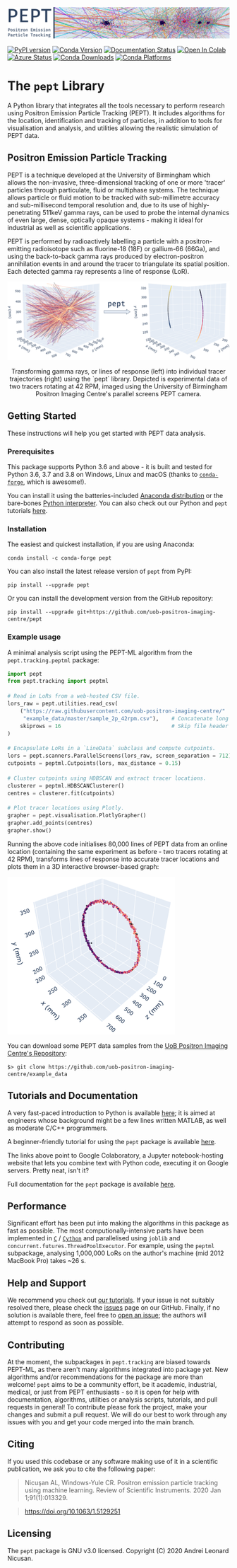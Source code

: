 ![](https://github.com/uob-positron-imaging-centre/misc-hosting/blob/master/logo.png?raw=true)

[![PyPI version](https://badge.fury.io/py/pept.svg)](https://badge.fury.io/py/pept)
[![Conda Version](https://img.shields.io/conda/vn/conda-forge/pept.svg)](https://anaconda.org/conda-forge/pept)
[![Documentation Status](https://readthedocs.org/projects/pept/badge/?version=latest)](https://pept.readthedocs.io/en/latest/?badge=latest)
[![Open In Colab](https://colab.research.google.com/assets/colab-badge.svg)](https://colab.research.google.com/drive/1G8XHP9zWMMDVu23PXzANLCOKNP_RjBEO)
[![Azure Status](https://dev.azure.com/conda-forge/feedstock-builds/_apis/build/status/pept-feedstock?branchName=master)](https://dev.azure.com/conda-forge/feedstock-builds/_build/latest?definitionId=10178&branchName=master)
[![Conda Downloads](https://img.shields.io/conda/dn/conda-forge/pept.svg)](https://anaconda.org/conda-forge/pept)
[![Conda Platforms](https://img.shields.io/conda/pn/conda-forge/pept.svg)](https://anaconda.org/conda-forge/pept)



# The `pept` Library

A Python library that integrates all the tools necessary to perform research using Positron Emission Particle Tracking (PEPT). It includes algorithms for the location, identification and tracking of particles, in addition to tools for visualisation and analysis, and utilities allowing the realistic simulation of PEPT data.


## Positron Emission Particle Tracking
PEPT is a technique developed at the University of Birmingham which allows the non-invasive, three-dimensional tracking of one or more 'tracer' particles through particulate, fluid or multiphase systems. The technique allows particle or fluid motion to be tracked with sub-millimetre accuracy and sub-millisecond temporal resolution and, due to its use of highly-penetrating 511keV gamma rays, can be used to probe the internal dynamics of even large, dense, optically opaque systems - making it ideal for industrial as well as scientific applications.

PEPT is performed by radioactively labelling a particle with a positron-emitting radioisotope such as fluorine-18 (18F) or gallium-66 (66Ga), and using the back-to-back gamma rays produced by electron-positron annihilation events in and around the tracer to triangulate its spatial position. Each detected gamma ray represents a line of response (LoR).

![Transforming LoRs into trajectories using `pept`](https://github.com/uob-positron-imaging-centre/misc-hosting/blob/master/pept_transformation.png?raw=true)
<div style = "text-align: center"> Transforming gamma rays, or lines of response (left) into individual tracer trajectories (right) using the `pept` library. Depicted is experimental data of two tracers rotating at 42 RPM, imaged using the University of Birmingham Positron Imaging Centre's parallel screens PEPT camera. </div> 


## Getting Started

These instructions will help you get started with PEPT data analysis.


### Prerequisites

This package supports Python 3.6 and above - it is built and tested for Python 3.6, 3.7 and 3.8 on Windows, Linux and macOS (thanks to [`conda-forge`](https://conda-forge.org/), which is awesome!).

You can install it using the batteries-included [Anaconda distribution](https://www.anaconda.com/products/individual) or the bare-bones [Python interpreter](https://www.python.org/downloads/). You can also check out our Python and `pept` tutorials [here](https://github.com/uob-positron-imaging-centre/tutorials).


### Installation

The easiest and quickest installation, if you are using Anaconda:

```
conda install -c conda-forge pept
```

You can also install the latest release version of `pept` from PyPI:

```
pip install --upgrade pept
```

Or you can install the development version from the GitHub repository:

```
pip install --upgrade git+https://github.com/uob-positron-imaging-centre/pept
```


### Example usage

A minimal analysis script using the PEPT-ML algorithm from the `pept.tracking.peptml` package:

```python
import pept
from pept.tracking import peptml

# Read in LoRs from a web-hosted CSV file.
lors_raw = pept.utilities.read_csv(
    ("https://raw.githubusercontent.com/uob-positron-imaging-centre/"
     "example_data/master/sample_2p_42rpm.csv"),    # Concatenate long string
    skiprows = 16                                   # Skip file header
)

# Encapsulate LoRs in a `LineData` subclass and compute cutpoints.
lors = pept.scanners.ParallelScreens(lors_raw, screen_separation = 712)
cutpoints = peptml.Cutpoints(lors, max_distance = 0.15)

# Cluster cutpoints using HDBSCAN and extract tracer locations.
clusterer = peptml.HDBSCANClusterer()
centres = clusterer.fit(cutpoints)

# Plot tracer locations using Plotly.
grapher = pept.visualisation.PlotlyGrapher()
grapher.add_points(centres)
grapher.show()
```

Running the above code initialises 80,000 lines of PEPT data from an online location (containing the same experiment as before - two tracers rotating at 42 RPM), transforms lines of response into accurate tracer locations and plots them in a 3D interactive browser-based graph:

![LoRs analysed using the PEPT-ML minimal script](https://github.com/uob-positron-imaging-centre/misc-hosting/blob/master/pept_centres.png?raw=true)

You can download some PEPT data samples from the [UoB Positron Imaging Centre's Repository](https://github.com/uob-positron-imaging-centre/example_data):

```
$> git clone https://github.com/uob-positron-imaging-centre/example_data
```


## Tutorials and Documentation

A very fast-paced introduction to Python is available [here](https://colab.research.google.com/drive/1Uq8Ppiv8jR-XSVsKZMcCUNuXW-l6n_RI?usp=sharing); it is aimed at engineers whose background might be a few lines written MATLAB, as well as moderate C/C++ programmers.

A beginner-friendly tutorial for using the `pept` package is available [here](https://colab.research.google.com/drive/1G8XHP9zWMMDVu23PXzANLCOKNP_RjBEO).

The links above point to Google Colaboratory, a Jupyter notebook-hosting website that lets you combine text with Python code, executing it on Google servers. Pretty neat, isn't it?

Full documentation for the `pept` package is available [here](https://uob-positron-imaging-centre.github.io).


## Performance

Significant effort has been put into making the algorithms in this package as fast as possible. The most computionally-intensive parts have been implemented in [`C`](https://github.com/uob-positron-imaging-centre/pept/search?l=c) / [`Cython`](https://github.com/uob-positron-imaging-centre/pept/search?l=Cython) and parallelised using `joblib` and `concurrent.futures.ThreadPoolExecutor`. For example, using the `peptml` subpackage, analysing 1,000,000 LoRs on the author's machine (mid 2012 MacBook Pro) takes ~26 s.


## Help and Support

We recommend you check out [our tutorials](https://colab.research.google.com/drive/1G8XHP9zWMMDVu23PXzANLCOKNP_RjBEO). If your issue is not suitably resolved there, please check the [issues](https://github.com/uob-positron-imaging-centre/pept/issues) page on our GitHub. Finally, if no solution is available there, feel free to [open an issue](https://github.com/uob-positron-imaging-centre/pept/issues/new); the authors will attempt to respond as soon as possible.


## Contributing

At the moment, the subpackages in `pept.tracking` are biased towards PEPT-ML,
as there aren't many algorithms integrated into package *yet*. New algorithms
and/or recommendations for the package are more than welcome! `pept` aims to be
a community effort, be it academic, industrial, medical, or just from PEPT
enthusiasts - so it is open for help with documentation, algorithms, utilities
or analysis scripts, tutorials, and pull requests in general! To contribute please fork the project, make your changes and submit a pull request. We will do our best to work through any issues with you and get your code merged into the main branch.


## Citing

If you used this codebase or any software making use of it in a scientific
publication, we ask you to cite the following paper:

> Nicuşan AL, Windows-Yule CR. Positron emission particle tracking using machine learning. Review of Scientific Instruments. 2020 Jan 1;91(1):013329.

> https://doi.org/10.1063/1.5129251


## Licensing

The `pept` package is GNU v3.0 licensed.
Copyright (C) 2020 Andrei Leonard Nicusan.




